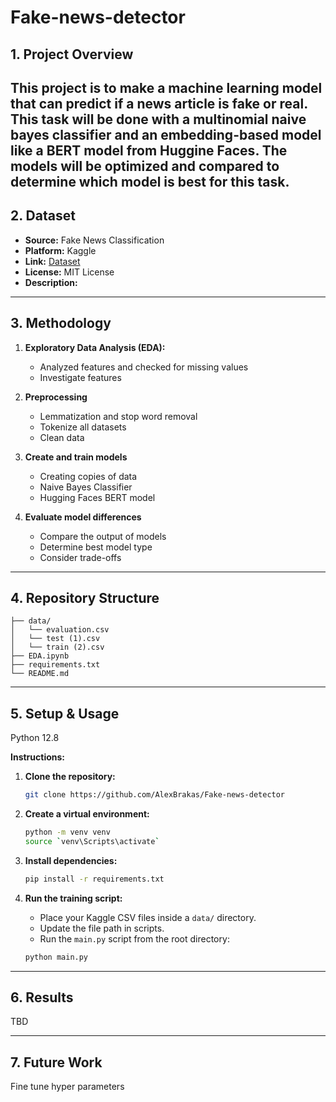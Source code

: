 # Fake-news-detector

## 1. Project Overview

This project is to make a machine learning model that can predict if a news article is fake or real. This task will be done with a multinomial naive bayes classifier and an embedding-based model like a BERT model from Huggine Faces. The models will be optimized and compared to determine which model is best for this task.
---

## 2. Dataset

* **Source:** Fake News Classification
* **Platform:** Kaggle
* **Link:** [Dataset](https://www.kaggle.com/datasets/aadyasingh55/fake-news-classification/data)
* **License:** MIT License
* **Description:** 

---

## 3. Methodology
1.  **Exploratory Data Analysis (EDA):**
    * Analyzed features and checked for missing values
    * Investigate features

2. **Preprocessing**
   * Lemmatization and stop word removal
   * Tokenize all datasets
   * Clean data

3. **Create and train models**
   * Creating copies of data
   * Naive Bayes Classifier
   * Hugging Faces BERT model

4. **Evaluate model differences**
   * Compare the output of models
   * Determine best model type
   * Consider trade-offs
---

## 4. Repository Structure
```
├── data/
│   └── evaluation.csv
│   └── test (1).csv
│   └── train (2).csv      
├── EDA.ipynb             
├── requirements.txt
└── README.md
```
---

## 5. Setup & Usage
Python 12.8

**Instructions:**

1.  **Clone the repository:**
    ```bash
    git clone https://github.com/AlexBrakas/Fake-news-detector
    ```

2.  **Create a virtual environment:**
    ```bash
    python -m venv venv
    source `venv\Scripts\activate`
    ```

3.  **Install dependencies:**
    ```bash
    pip install -r requirements.txt
    ```

4.  **Run the training script:**
    * Place your Kaggle CSV files inside a `data/` directory.
    * Update the file path in scripts.
    * Run the `main.py` script from the root directory:
    ```bash
    python main.py
    ```

---

## 6. Results
TBD

---

## 7. Future Work

Fine tune hyper parameters